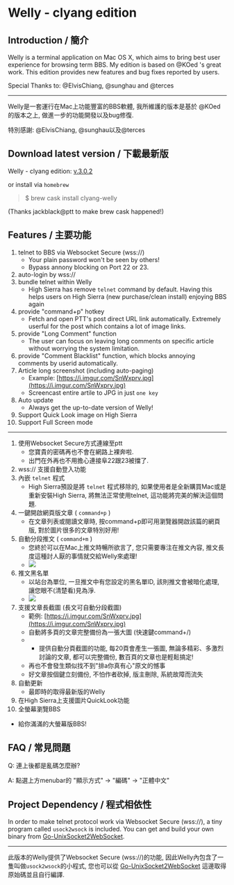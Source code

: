 Welly - clyang edition
=============

Introduction / 簡介
-------------

Welly is a terminal application on Mac OS X, which aims to bring best user experience for browsing term BBS. My edition is based on @KOed 's great work. This edition provides new features and bug fixes reported by users.

Special Thanks to: @ElvisChiang, @sunghau and @terces

***

Welly是一套運行在Mac上功能豐富的BBS軟體, 我所維護的版本是基於 @KOed 的版本之上, 做進一步的功能開發以及bug修復.

特別感謝: @ElvisChiang, @sunghau以及@terces

Download latest version / 下載最新版
-------------
Welly - clyang edition: [v.3.0.2](https://github.com/clyang/welly/releases/tag/3.0.2)

or install via `homebrew`

> $ brew cask install clyang-welly

(Thanks jackblack@ptt to make brew cask happened!)

Features / 主要功能
-------------
1. telnet to BBS via Websocket Secure (wss://)
   - Your plain password won't be seen by others!
   - Bypass annony blocking on Port 22 or 23.
2. auto-login by wss://
3. bundle telnet within Welly
   - High Sierra has remove `telnet` command by default. Having this helps users on High Sierra (new purchase/clean install) enjoying BBS again
4. provide "command+p" hotkey
   - Fetch and open PTT's post direct URL link automatically. Extremely userful for the post which contains a lot of image links.
5. provide "Long Comment" function
   - The user can focus on leaving long comments on specific article without worrying the system limitation.
6. provide "Comment Blacklist" function, which blocks annoying comments by userid automatically.
7. Article long screenshot (including auto-paging)
   - Example: [https://i.imgur.com/SnWxprv.jpg](https://i.imgur.com/SnWxprv.jpg)
   - Screencast entire artile to JPG in just `one key`
8. Auto update
   - Always get the up-to-date version of Welly!
9. Support Quick Look image on High Sierra
10. Support Full Screen mode

***

1. 使用Websocket Secure方式連線至ptt
   - 您寶貴的密碼再也不會在網路上裸奔啦.
   - 出門在外再也不用擔心連接阜22跟23被擋了.
2. wss:// 支援自動登入功能
3. 內嵌 `telnet` 程式
   - High Sierra預設是將 `telnet` 程式移除的, 如果使用者是全新購買Mac或是重新安裝High Sierra, 將無法正常使用telnet, 這功能將完美的解決這個問題.
4. 一鍵開啟網頁版文章 ( `command+p` )
   - 在文章列表或閱讀文章時, 按command+p即可用瀏覽器開啟該篇的網頁版, 對於圖片很多的文章特別好用!
5. 自動分段推文 ( `command+m` )
   - 您終於可以在Mac上推文時暢所欲言了, 您只需要專注在推文內容, 推文長度這種討人厭的事情就交給Welly來處理!
   - ![](https://i.imgur.com/0ojoCkv.gif)
6. 推文黑名單
   - 以站台為單位, 一旦推文中有您設定的黑名單ID, 該則推文會被暗化處理, 讓您眼不(清楚看)見為淨.
   - ![](https://i.imgur.com/d2HTnPn.png)
7. 支援文章長截圖 (長文可自動分段截圖)
   - 範例: [https://i.imgur.com/SnWxprv.jpg](https://i.imgur.com/SnWxprv.jpg)
   - 自動將多頁的文章完整備份為一張大圖 (快速鍵command+/)
   - - 提供自動分頁截圖的功能, 每20頁會產生一張圖, 無論多精彩、多激烈討論的文章, 都可以完整備份, 數百頁的文章也是輕鬆搞定!
   - 再也不會發生類似找不到"排a你真有心"原文的憾事
   - 好文章按個鍵立刻備份, 不怕作者砍掉, 版主刪除, 系統故障而流失
8. 自動更新
   - 最即時的取得最新版的Welly
9. 在High Sierra上支援圖片QuickLook功能
10. 全螢幕瀏覽BBS
   - 給你滿滿的大螢幕版BBS!

FAQ / 常見問題
-------------
Q: 連上後都是亂碼怎麼辦?

A: 點選上方menubar的 "顯示方式" -> "編碼" -> "正體中文"


Project Dependency / 程式相依性
-------------

In order to make telnet protocol work via Websocket Secure (wss://), a tiny program called `usock2wsock` is included. You can get and build your own binary from [Go-UnixSocket2WebSocket](https://github.com/clyang/Go-UnixSocket2WebSocket).

***

此版本的Welly提供了Websocket Secure (wss://)的功能, 因此Welly內包含了一隻叫做`usock2wsock`的小程式, 您也可以從 [Go-UnixSocket2WebSocket](https://github.com/clyang/Go-UnixSocket2WebSocket) 這邊取得原始碼並且自行編譯.